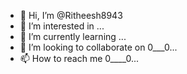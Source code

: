 - 👋 Hi, I’m @Ritheesh8943
- 👀 I’m interested in ...
- 🌱 I’m currently learning ...
- 💞️ I’m looking to collaborate on 0___0...
- 📫 How to reach me 0____0...

<!---
Ritheesh8943/Ritheesh8943 is a ✨ special ✨ repository because its `README.md` (this file) appears on your GitHub profile.
You can click the Preview link to take a look at your changes.
--->
